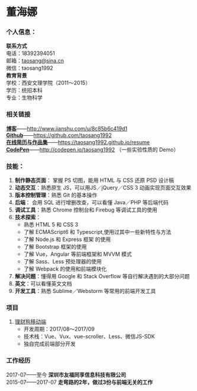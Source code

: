 # 董海娜
### 个人信息：
**联系方式** <br>
电话：18392394051 <br>
邮箱：taosang@sina.cn <br>
微信：taosang1992 <br>
**教育背景** <br>
学校：西安文理学院（2011～2015） <br>
学历：统招本科 <br>
专业：生物科学 <br>
### 相关链接
**[博客](http://www.jianshu.com/u/8c85b6c419d1)**——http://www.jianshu.com/u/8c85b6c419d1 <br> 
**[Github](https://github.com/taosang1992)**——https://github.com/taosang1992 <br>
**[在线简历与作品集](https://taosang1992.github.io/resume)**——https://taosang1992.github.io/resume <br>
**[CodePen](http://codepen.io/taosang1992/pens/public/)**——http://codepen.io/taosang1992 （一些实验性质的 Demo）

### 技能：
1. **制作静态页面**： 掌握 PS 切图，能用 HTML 与 CSS 还原 PSD 设计稿
2. **动态交互**：熟悉原生 JS，可以用JS／jQuery／CSS 3 动画实现页面交互效果
3. **版本控制管理**：熟悉 Git 的基本操作
4. **后端**： 会用 SQL 进行增删改查，可以看懂 Java／PHP 等后端代码
5. **调试工具**：熟悉 Chrome 控制台和 Firebug 等调试工具的使用
6. **技术探索**：
    - 熟悉 HTML 5 和 CSS 3
    - 了解 ECMAScript6 和 Typescript,使用过其中一些新特性与方法
    - 了解 Node.js 和 Express 框架 的使用
    - 了解 Bootstrap 框架的使用
    - 了解 Vue，Angular 等前端框架和 MVVM 模式
    - 了解 Sass、Less 预处理器的使用
    - 了解 Webpack 的使用和前端模块化
7. **解决问题**：懂得用 Google 和 Stack Overflow 等自行解决遇到的大部分问题
8. **英文**：可以看懂英文文档
9. **开发工具**：熟悉 Sublime／Webstorm 等常用的前端开发工具

### 项目
1. [理财狗移动端](https://www.licaigou.com.cn/mobile/#/)<br>
    -  开发周期：2017/08～2017/09
    -  技术栈：Vue、Vux、vue-scroller、Less、微信JS-SDK
    -  独自完成前端部分开发

### 工作经历
2017-07——至今    **深圳市友福同享信息科技有限公司** <br>
2015-07——2017-07    **走弯路的2年，做过3份与前端无关的工作** <br>

